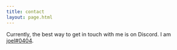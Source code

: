 ```yaml
---
title: contact
layout: page.html
---
```


Currently, the best way to get in touch with me is on Discord. I am [joel#0404](https://discord.com/users/636543487600492545).
